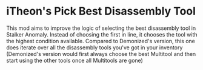# iTheon's Pick Best Disassembly Tool
This mod aims to improve the logic of selecting the best disassembly tool in Stalker Anomaly. Instead of choosing the first in line, it chooses the tool with the highest condition available. Compared to Demonized's version, this one does iterate over all the disassembly tools you've got in your inventory (Demonized's version would first always choose the best Multitool and then start using the other tools once all Multitools are gone)
